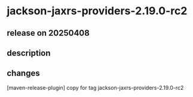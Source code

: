 # jackson-jaxrs-providers-2.19.0-rc2

## release on 20250408

## description

## changes

[maven-release-plugin] copy for tag jackson-jaxrs-providers-2.19.0-rc2

